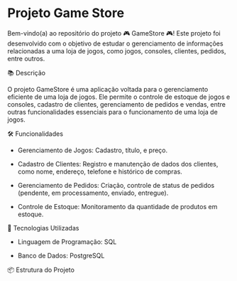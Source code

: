 
# Projeto Game Store

Bem-vindo(a) ao repositório do projeto 🎮 GameStore 🎮! Este projeto foi desenvolvido com o objetivo de estudar o gerenciamento de informações relacionadas a uma loja de jogos, como jogos, consoles, clientes, pedidos, entre outros.

📚 Descrição

O projeto GameStore é uma aplicação voltada para o gerenciamento eficiente de uma loja de jogos. Ele permite o controle de estoque de jogos e consoles, cadastro de clientes, gerenciamento de pedidos e vendas, entre outras funcionalidades essenciais para o funcionamento de uma loja de jogos.

🛠️ Funcionalidades

- Gerenciamento de Jogos: Cadastro, título, e preço.

- Cadastro de Clientes: Registro e manutenção de dados dos clientes, como nome, endereço, telefone e histórico de compras.

- Gerenciamento de Pedidos: Criação, controle de status de pedidos (pendente, em processamento, enviado, entregue).

- Controle de Estoque: Monitoramento da quantidade de produtos em estoque.

🚀 Tecnologias Utilizadas

- Linguagem de Programação: SQL

- Banco de Dados: PostgreSQL

📦 Estrutura do Projeto





